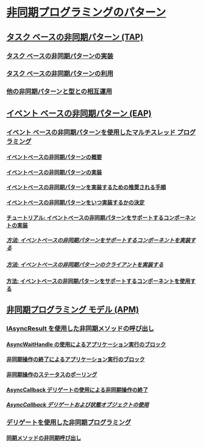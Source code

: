 # [非同期プログラミングのパターン](index.md)
## [タスク ベースの非同期パターン (TAP)](task-based-asynchronous-pattern-tap.md)
### [タスク ベースの非同期パターンの実装](implementing-the-task-based-asynchronous-pattern.md)
### [タスク ベースの非同期パターンの利用](consuming-the-task-based-asynchronous-pattern.md)
### [他の非同期パターンと型との相互運用](interop-with-other-asynchronous-patterns-and-types.md)
## [イベント ベースの非同期パターン (EAP)](event-based-asynchronous-pattern-eap.md)
### [イベント ベースの非同期パターンを使用したマルチスレッド プログラミング](multithreaded-programming-with-the-event-based-asynchronous-pattern.md)
#### [イベントベースの非同期パターンの概要](event-based-asynchronous-pattern-overview.md)
#### [イベントベースの非同期パターンの実装](implementing-the-event-based-asynchronous-pattern.md)
#### [イベントベースの非同期パターンを実装するための推奨される手順](best-practices-for-implementing-the-event-based-asynchronous-pattern.md)
#### [イベントベースの非同期パターンをいつ実装するかの決定](deciding-when-to-implement-the-event-based-asynchronous-pattern.md)
#### [チュートリアル: イベントベースの非同期パターンをサポートするコンポーネントの実装](component-that-supports-the-event-based-asynchronous-pattern.md)
##### [方法: イベントベースの非同期パターンをサポートするコンポーネントを実装する](component-that-supports-the-event-based-asynchronous-pattern.md)
##### [方法: イベントベースの非同期パターンのクライアントを実装する](how-to-implement-a-client-of-the-event-based-asynchronous-pattern.md)
#### [方法: イベントベースの非同期パターンをサポートするコンポーネントを使用する](how-to-use-components-that-support-the-event-based-asynchronous-pattern.md)
## [非同期プログラミング モデル (APM)](asynchronous-programming-model-apm.md)
### [IAsyncResult を使用した非同期メソッドの呼び出し](calling-asynchronous-methods-using-iasyncresult.md)
#### [AsyncWaitHandle の使用によるアプリケーション実行のブロック](blocking-application-execution-using-an-asyncwaithandle.md)
#### [非同期操作の終了によるアプリケーション実行のブロック](blocking-application-execution-by-ending-an-async-operation.md)
#### [非同期操作のステータスのポーリング](polling-for-the-status-of-an-asynchronous-operation.md)
#### [AsyncCallback デリゲートの使用による非同期操作の終了](using-an-asynccallback-delegate-to-end-an-asynchronous-operation.md)
##### [AsyncCallback デリゲートおよび状態オブジェクトの使用](using-an-asynccallback-delegate-and-state-object.md)
### [デリゲートを使用した非同期プログラミング](asynchronous-programming-using-delegates.md)
#### [同期メソッドの非同期呼び出し](calling-synchronous-methods-asynchronously.md)
